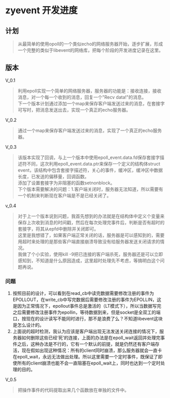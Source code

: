 # zyevent 开发进度

## 计划
> 从最简单的使用opoll的一个类似echo的网络服务器开始，逐步扩展，形成一个完整的类似于libevent的网络库，把每个阶段的开发进度记录在这里。

## 版本
V_0.1
> 利用epoll实现一个简单的网络服务器，服务器的功能是：接收连接，接收消息，对一个每一个收到的消息，回复一个"Recv data!"的消息。  
> 下一个版本计划通过添加一个map来保存客户端发送过来的消息，在套接字可写时，把消息发送出去，实现一个真正的echo服务器。

V_0.2
> 通过一个map来保存客户端发送过来的消息，实现了一个真正的echo服务器。  

V_0.3
> 该版本实现了回调，与上一个版本中使用epoll_event.data.fd保存套接字描述符不同，这次利用epoll_event.data.ptr来保存一个定义的结构体struct event，该结构中包含套接字描述符，关心的事件，缓冲区，缓冲区中数据长度，已发送的偏移量，回调函数。  
> 添加了设置套接字为非阻塞的函数setnonblock。  
> 下个版本需要解决的问题：1.客户端关闭时，服务器无法知道，所以需要有一个机制来判断现在客户端是不是已经关闭了。  

v_0.4
> 对于上一个版本说到问题，我首先想到的办法就是在结构体中定义个变量来保存上次收到消息的时间戳，然后在每次处理完事件后，判断是否有超时的套接字，将其从epfd中删除并关闭即可。  
> 这里是我想错了，如果客户端正常关闭的话，服务器是可以感知到的，需要用超时来处理的是那些客户端直接崩溃导致没有给服务器发送关闭请求的情况。  
> 我做了个小实验，使用kill -9把已连接的客户端杀死，服务器还是可以立即感知到，不知道是什么原因造成，这里超时处理先不考虑，等搞明白这个问题再说。  

### 问题
1. 按照目前的设计，可以看到在read_cb中读完数据需要修改注册的事件为EPOLLOUT，在write_cb中写完数据后需要修改注册的事件为EPOLLIN，这是因为正常情况下，epollout事件总是激活的（LT模式下），所以当数据写完之后需要修改注册事件为epollin，等待数据到来，但是socket是全双工的端口，按现在的设计读写不能同时进行，那不是浪费了么？不知道libevent这块是怎么设计的。
2. 上面说的超时检测，我认为应该是客户端出现无法发送关闭连接的情况下，服务器如何删除这些已经‘死’的连接，上面的办法是在epoll_wait返回并处理完事件之后，这种办法是不行的，它有一个默认的前提，就是仍然还有客户端存活，现在假如出现这种情况：所有的client同时崩溃，那么服务器就会一直卡在epoll_wait，永远无法做出处理。所以这里需要一个定时事件，既保证了即使所有的client崩溃也能不会一直阻塞在epoll_wait上，同时也达到一个定时处理的目的。

V_0.5
> 把操作事件的代码提取出来几个函数放在单独的文件中。   
